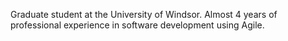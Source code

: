 Graduate student at the University of Windsor.
Almost 4 years of professional experience in software development using Agile.
